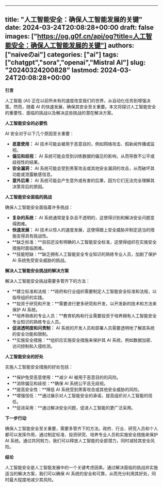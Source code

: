 
---
title: "人工智能安全：确保人工智能发展的关键"
date: 2024-03-24T20:08:28+00:00
draft: false
images: ["https://og.g0f.cn/api/og?title=人工智能安全：确保人工智能发展的关键"]
authors: ["naiveのai"]
categories: ["ai"]
tags: ["chatgpt","sora","openai","Mistral AI"]
slug: "20240324200828"
lastmod: 2024-03-24T20:08:28+00:00
---
**引言**

人工智能 (AI) 正在以前所未有的速度改变我们的世界，从自动化任务到增强决策。然而，随着 AI 的快速发展，确保其安全至关重要。本文将探讨人工智能安全的重要性、面临的挑战以及解决这些挑战的潜在解决方案。

**人工智能安全的必要性**

AI 安全对于以下几个原因至关重要：

* **恶意使用：** AI 技术可能会被用于恶意目的，例如网络攻击、假新闻传播或监视。
* **偏见和歧视：** AI 系统可能会受到训练数据的偏见的影响，从而导致不公平或歧视性的结果。
* **安全漏洞：** AI 系统可能会受到黑客攻击或其他安全漏洞的攻击，从而破坏其功能或泄露敏感信息。
* **意外后果：** AI 系统可能会产生意外或有害的后果，因为它们无法完全理解其决策背后的原因。

**人工智能安全面临的挑战**

确保人工智能安全面临着许多挑战：

* **复杂的系统：** AI 系统通常是复杂且不透明的，这使得识别和解决安全问题变得困难。
* **快速发展：** AI 技术以惊人的速度发展，这使得跟上安全威胁并制定适当的措施变得具有挑战性。
* **缺乏标准：**目前还没有明确的人工智能安全标准，这使得组织在实施安全措施时面临困难。
* **技能短缺：**缺乏拥有人工智能安全专业知识的熟练专业人员，加剧了保护 AI 系统免受安全威胁的挑战。

**解决人工智能安全挑战的解决方案**

解决人工智能安全挑战需要多管齐下的方法：

* **建立标准和法规：**政府和行业组织需要制定人工智能安全标准和法规，以指导组织的实践。
* **投资于研究和开发：**需要进行更多研究和开发，以开发新的技术和方法来保护 AI 系统。
* **培养熟练的专业人员：**教育机构和行业需要投资于培养拥有人工智能安全专业知识的熟练专业人员。
* **促进透明度和问责制：** AI 系统的开发人员和部署人员需要透明地了解其系统的安全功能和限制。
* **实施安全措施：**组织应实施安全措施来保护其 AI 系统，例如数据加密、访问控制和入侵检测。

**人工智能安全的好处**

实施人工智能安全措施的好处包括：

* **保护免受恶意使用：**减少 AI 被用于恶意目的的风险。
* **消除偏见和歧视：**确保 AI 系统公平且无歧视。
* **提高安全性：**降低 AI 系统受到黑客攻击或其他安全威胁的风险。
* **增强信任：**通过展示对人工智能安全的承诺，提高组织对人工智能的信任。
* **促进采用：**通过解决安全问题，促进人工智能的更广泛采用。

**下一步行动**

确保人工智能安全至关重要，需要多管齐下的方法。政府、行业、研究人员和个人都可以发挥作用，通过制定标准、投资研究、培养专业人员和实施安全措施来保护 AI 系统。通过共同努力，我们可以释放人工智能的全部潜力，同时减轻其安全风险。

**结论**

人工智能安全是人工智能发展中的一个关键考虑因素。通过解决面临的挑战并实施适当的解决方案，我们可以确保 AI 系统的安全和可靠，从而充分利用其好处，同时最大程度地减少其风险。